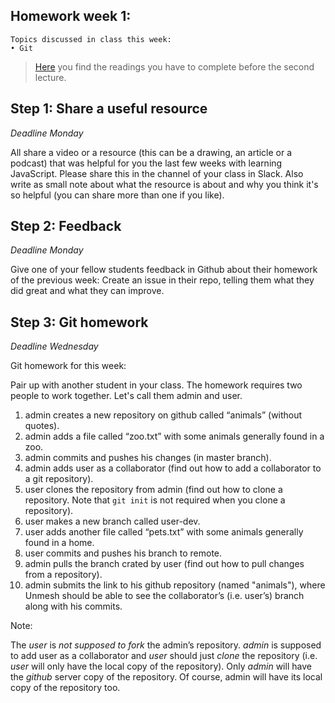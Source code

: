 ## Homework week 1:

```
Topics discussed in class this week:
• Git
```

>[Here](/Week2/README.md) you find the readings you have to complete before the second lecture.

## Step 1: Share a useful resource

_Deadline Monday_

All share a video or a resource (this can be a drawing, an article or a podcast) that was helpful for you the last few weeks with learning JavaScript. Please share this in the channel of your class in Slack. Also write as small note about what the resource is about and why you think it's so helpful (you can share more than one if you like).

## Step 2: Feedback

_Deadline Monday_

Give one of your fellow students feedback in Github about their homework of the previous week: Create an issue in their repo, telling them what they did great and what they can improve.


## Step 3: Git homework

_Deadline Wednesday_

Git homework for this week:

Pair up with another student in your class. The homework requires two people to work together. Let's call them admin and user.

1. admin creates a new repository on github called “animals” (without quotes).
2. admin adds a file called “zoo.txt” with some animals generally found in a zoo.
3. admin commits and pushes his changes (in master branch).
4. admin adds user as a collaborator (find out how to add a collaborator to a git repository).
5. user clones the repository from admin (find out how to clone a repository. Note that `git init` is not required when you clone a repository).
6. user makes a new branch called user-dev.
7. user adds another file called “pets.txt” with some animals generally found in a home.
8. user commits and pushes his branch to remote.
9. admin pulls the branch crated by user (find out how to pull changes from a repository).
10. admin submits the link to his github repository (named "animals"), where Unmesh should be able to see the collaborator’s (i.e. user’s) branch along with his commits.

Note:

The *user* is  *not supposed to fork* the admin’s repository. *admin* is supposed to add user as a collaborator and *user* should just *clone* the repository (i.e. *user* will only have the local copy of the repository). Only *admin* will have the *github* server copy of the repository. Of course, admin will have its local copy of the repository too.
